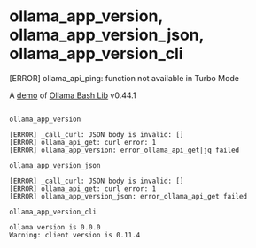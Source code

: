 # ollama_app_version, ollama_app_version_json, ollama_app_version_cli
[ERROR] ollama_api_ping: function not available in Turbo Mode

A [demo](../README.md#demos) of [Ollama Bash Lib](https://github.com/attogram/ollama-bash-lib) v0.44.1
```

ollama_app_version

[ERROR] _call_curl: JSON body is invalid: []
[ERROR] ollama_api_get: curl error: 1
[ERROR] ollama_app_version: error_ollama_api_get|jq failed

ollama_app_version_json

[ERROR] _call_curl: JSON body is invalid: []
[ERROR] ollama_api_get: curl error: 1
[ERROR] ollama_app_version_json: error_ollama_api_get failed

ollama_app_version_cli

ollama version is 0.0.0
Warning: client version is 0.11.4
```
